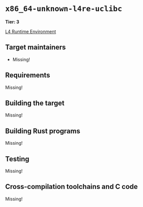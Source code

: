 # `x86_64-unknown-l4re-uclibc`

**Tier: 3**

[L4 Runtime Environment](https://l4re.org)

## Target maintainers

- Missing!

## Requirements

Missing!

## Building the target

Missing!

## Building Rust programs

Missing!

## Testing

Missing!

## Cross-compilation toolchains and C code

Missing!
